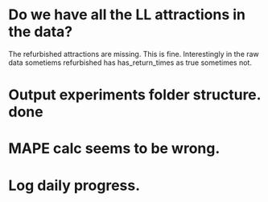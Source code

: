 # Do we have all the LL attractions in the data?
 The refurbished attractions are missing. This is fine. Interestingly in the raw data
sometiems refurbished has has_return_times as true sometimes not.
# Output experiments folder structure. done
# MAPE calc seems to be wrong.

# Log daily progress.